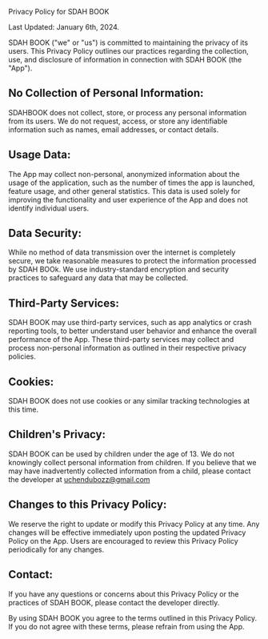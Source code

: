 
Privacy Policy for SDAH BOOK

Last Updated: January 6th, 2024.


SDAH BOOK ("we" or "us") is committed to maintaining the privacy of its users. This Privacy Policy outlines our practices regarding the collection, use, and disclosure of information in connection with SDAH BOOK (the "App").


## No Collection of Personal Information:

SDAHBOOK does not collect, store, or process any personal information from its users. We do not request, access, or store any identifiable information such as names, email addresses, or contact details.


## Usage Data:

The App may collect non-personal, anonymized information about the usage of the application, such as the number of times the app is launched, feature usage, and other general statistics. This data is used solely for improving the functionality and user experience of the App and does not identify individual users.

## Data Security:

While no method of data transmission over the internet is completely secure, we take reasonable measures to protect the information processed by SDAH BOOk. We use industry-standard encryption and security practices to safeguard any data that may be collected.

## Third-Party Services:

SDAH BOOK may use third-party services, such as app analytics or crash reporting tools, to better understand user behavior and enhance the overall performance of the App. These third-party services may collect and process non-personal information as outlined in their respective privacy policies.


## Cookies:
SDAH BOOK does not use cookies or any similar tracking technologies at this time.


## Children's Privacy:
SDAH BOOK can be used by children under the age of 13. We do not knowingly collect personal information from children. If you believe that we may have inadvertently collected information from a child, please contact the developer at uchendubozz@gmail.com

## Changes to this Privacy Policy:
We reserve the right to update or modify this Privacy Policy at any time. Any changes will be effective immediately upon posting the updated Privacy Policy on the App. Users are encouraged to review this Privacy Policy periodically for any changes.


## Contact:
If you have any questions or concerns about this Privacy Policy or the practices of SDAH BOOK, please contact the developer directly.

By using SDAH BOOK you agree to the terms outlined in this Privacy Policy. If you do not agree with these terms, please refrain from using the App.